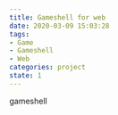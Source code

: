 ```yaml
---
title: Gameshell for web
date: 2020-03-09 15:03:28
tags:
- Game
- Gameshell
- Web
categories: project
state: 1
---
```


gameshell